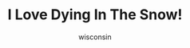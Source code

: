 ---
media: "images/rounds/round_3/dying_in_the_snow.png"
media_type: image
title: I Love Dying In The Snow!
author: [wisconsin]
desc: Kafka Hynes expresses her love for her new home.
---